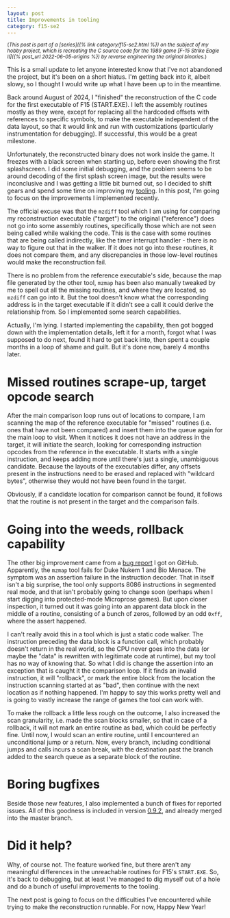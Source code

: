 ```yaml
---
layout: post
title: Improvements in tooling
category: f15-se2
---
```

<small>(_This post is part of a [series]({% link category/f15-se2.html %}) on the subject of my hobby project, which is recreating the C source code for the 1989 game [F-15 Strike Eagle II]({% post_url 2022-06-05-origins %}) by reverse engineering the original binaries._)</small>

This is a small update to let anyone interested know that I've not abandoned the project, but it's been on a short hiatus. I'm getting back into it, albeit slowy, so I thought I would write up what I have been up to in the meantime.

Back around August of 2024, I "finished" the reconstruction of the C code for the first executable of F15 (START.EXE). I left the assembly routines mostly as they were, except for replacing all the hardcoded offsets with references to specific symbols, to make the executable independent of the data layout, so that it would link and run with customizations (particularly instrumentation for debugging). If successful, this would be a great milestone.

Unfortunately, the reconstructed binary does not work inside the game. It freezes with a black screen when starting up, before even showing the first splashscreen. I did some initial debugging, and the problem seems to be around decoding of the first splash screen image, but the results were inconclusive and I was getting a little bit burned out, so I decided to shift gears and spend some time on improving my [tooling](https://github.com/neuviemeporte/mzretools). In this post, I'm going to focus on the improvements I implemented recently.

The official excuse was that the `mzdiff` tool which I am using for comparing my reconstruction executable ("target") to the original ("reference") does not go into some assembly routines, specifically those which are not seen being called while walking the code. This is the case with some routines that are being called indirectly, like the timer interrupt handler - there is no way to figure out that in the walker. If it does not go into these routines, it does not compare them, and any discrepancies in those low-level routines would make the reconstruction fail.

There is no problem from the reference executable's side, because the map file generated by the other tool, `mzmap` has been also manually tweaked by me to spell out all the missing routines, and where they are located, so `mzdiff` can go into it. But the tool doesn't know what the corresponding address is in the target executable if it didn't see a call it could derive the relationship from. So I implemented some search capabilities.

Actually, I'm lying. I started implementing the capability, then got bogged down with the implementation details, left it for a month, forgot what I was supposed to do next, found it hard to get back into, then spent a couple months in a loop of shame and guilt. But it's done now, barely 4 months later.

# Missed routines scrape-up, target opcode search 

After the main comparison loop runs out of locations to compare, I am scanning the map of the reference executable for "missed" routines (i.e. ones that have not been compared) and insert them into the queue again for the main loop to visit. When it notices it does not have an address in the target, it will initiate the search, looking for corresponding instruction opcodes from the reference in the executable. It starts with a single instruction, and keeps adding more until there's just a single, unambiguous candidate. Because the layouts of the executables differ, any offsets present in the instructions need to be erased and replaced with "wildcard bytes", otherwise they would not have been found in the target. 

Obviously, if a candidate location for comparison cannot be found, it follows that the routine is not present in the target and the comparison fails.

# Going into the weeds, rollback capability

The other big improvement came from a [bug report](https://github.com/neuviemeporte/mzretools/issues/3) I got on GitHub. Apparently, the `mzmap` tool fails for Duke Nukem 1 and Bio Menace. The symptom was an assertion failure in the instruction decoder. That in itself isn't a big surprise, the tool only supports 8086 instructions in segmented real mode, and that isn't probably going to change soon (perhaps when I start digging into protected-mode Microprose games). But upon closer inspection, it turned out it was going into an apparent data block in the middle of a routine, consisting of a bunch of zeros, followed by an odd `0xff`, where the assert happened.

I can't really avoid this in a tool which is just a static code walker. The instruction preceding the data block is a function call, which probably doesn't return in the real world, so the CPU never goes into the data (or maybe the "data" is rewritten with legitimate code at runtime), but my tool has no way of knowing that. So what I did is change the assertion into an exception that is caught it the comparison loop. If it finds an invalid instruction, it will "rollback", or mark the entire block from the location the instruction scanning started at as "bad", then continue with the next location as if nothing happened. I'm happy to say this works pretty well and is going to vastly increase the range of games the tool can work with.

To make the rollback a little less rough on the outcome, I also increased the scan granularity, i.e. made the scan blocks smaller, so that in case of a rollback, it will not mark an entire routine as bad, which could be perfectly fine. Until now, I would scan an entire routine, until I encountered an unconditional jump or a return. Now, every branch, including conditional jumps and calls incurs a scan break, with the destination past the branch added to the search queue as a separate block of the routine.

# Boring bugfixes

Beside those new features, I also implemented a bunch of fixes for reported issues. All of this goodness is included in version [0.9.2](https://github.com/neuviemeporte/mzretools/releases/tag/v0.9.2), and already merged into the master branch.

# Did it help?

Why, of course not. The feature worked fine, but there aren't any meaningful differences in the unreachable routines for F15's `START.EXE`. So, it's back to debugging, but at least I've managed to dig myself out of a hole and do a bunch of useful improvements to the tooling. 

The next post is going to focus on the difficulties I've encountered while trying to make the reconstruction runnable. For now, Happy New Year!


